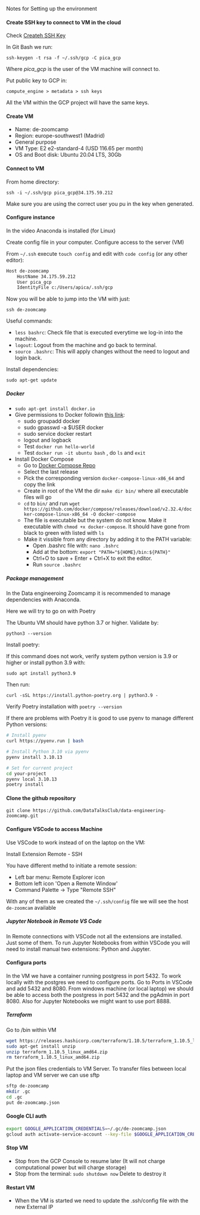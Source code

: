 Notes for Setting up the environment

#### Create SSH key to connect to VM in the cloud

Check [Createh SSH Key](https://cloud.google.com/compute/docs/connect/create-ssh-keys)

In Git Bash we run:

`ssh-keygen -t rsa -f ~/.ssh/gcp -C pica_gcp`

Where *pica_gcp* is the user of the VM machine will connect to.

Put public key to GCP in:

`compute_engine > metadata > ssh keys`

All the VM within the GCP project will have the same keys.

#### Create VM

- Name: de-zoomcamp
- Region: europe-southwest1 (Madrid)
- General purpose
- VM Type: E2 e2-standard-4 (USD 116.65 per month)
- OS and Boot disk: Ubuntu 20.04 LTS, 30Gb


#### Connect to VM

From home directory:

`ssh -i ~/.ssh/gcp pica_gcp@34.175.59.212`

Make sure you are using the correct user you pu in the key when generated.

#### Configure instance

In the video Anaconda is installed (for Linux)

Create config file in your computer. Configure access to the server (VM)

From `~/.ssh` execute `touch config` and edit with `code config` (or any other editor):

```bash
Host de-zoomcamp
    HostName 34.175.59.212
    User pica_gcp
    IdentityFile c:/Users/apica/.ssh/gcp
```

Now you will be able to jump into the VM with just:

`ssh de-zoomcamp`

Useful commands:

- `less bashrc`: Check file that is executed everytime we log-in into the machine. 
- `logout`: Logout from the machine and go back to terminal.
- `source .bashrc`:  This will apply changes without the need to logout and login back.

Install dependencies:

`sudo apt-get update`

##### Docker

- `sudo apt-get install docker.io`
- Give permissions to Docker followin [this link](https://github.com/sindresorhus/guides/blob/main/docker-without-sudo.md):
  - sudo groupadd docker
  - sudo gpasswd -a $USER docker
  - sudo service docker restart
  - logout and logback
  - Test `docker run hello-world`
  - Test `docker run -it ubuntu bash` , do `ls` and `exit`
- Install Docker Compose
  - Go to [Docker Compose Repo](https://github.com/docker/compose)
  - Select the last release
  - Pick the corresponding version `docker-compose-linux-x86_64` and copy the link
  - Create in root of the VM the dir `make dir bin/` where all executable files will go
  - `cd` to `bin/` and run `wget https://github.com/docker/compose/releases/download/v2.32.4/docker-compose-linux-x86_64 -O docker-compose`
  - The file is executable but the system do not know. Make it executable with `chmod +x docker-compose`. It should have gone from black to green with listed with `ls`
  - Make it vissible from any directory by adding it to the PATH variable:
    - Open .bashrc file with: `nano .bshrc`
    - Add at the bottom: `export "PATH="${HOME}/bin:${PATH}"`
    - Ctrl+O to save + Enter + Ctrl+X to exit the editor.
    - Run `source .bashrc`

##### Package management

In the Data engineeroing Zoomcamp it is recommended to manage dependencies with Anaconda.

Here we will try to go on with Poetry

The Ubuntu VM should have python 3.7 or higher. Validate by:

`python3 --version`

Install poetry:

If this command does not work, verify system python version is 3.9 or higher or install python 3.9 with:

`sudo apt install python3.9`

Then run:

`curl -sSL https://install.python-poetry.org | python3.9 -`

Verify Poetry installation with `poetry --version`

If there are problems with Poetry it is good to use pyenv to manage different Python versions:

```bash
# Install pyenv
curl https://pyenv.run | bash

# Install Python 3.10 via pyenv
pyenv install 3.10.13

# Set for current project
cd your-project
pyenv local 3.10.13
poetry install
```

#### Clone the github repository

`git clone https://github.com/DataTalksClub/data-engineering-zoomcamp.git`


#### Configure VSCode to access Machine

Use VSCode to work instead of on the laptop on the VM:

Install Extension Remote - SSH

You have different methd to initiate a remote session:

- Left bar menu: Remote Explorer icon
- Bottom left icon 'Open a Remote Window'
- Command Palette -> Type "Remote SSH"

With any of them as we created the `~/.ssh/config` file we will see the host `de-zoomcam` available

##### Jupyter Notebook in Remote VS Code

In Remote connections with VSCode not all the extensions are installed. Just some of them. To run Jupyter Notebooks from within VSCode you will need to install manual two extensions: Python and Jupyter.

#### Configura ports 

In the VM we have a container running postgress in port 5432. To work locally with the postgres we need to configure ports.
Go to Ports in VSCode and add 5432 and 8080.
From windows machine (or local laptop) we should be able to access both the postgress in port 5432 and the pgAdmin in port 8080.
Also for Jupyter Notebooks we might want to use port 8888.

##### Terraform

Go to /bin within VM

```bash
wget https://releases.hashicorp.com/terraform/1.10.5/terraform_1.10.5_linux_amd64.zip
sudo apt-get install unzip
unzip terraform_1.10.5_linux_amd64.zip
rm terraform_1.10.5_linux_amd64.zip
```

Put the json files credentials to VM Server. To transfer files between local laptop and VM server we can use sftp

``` bash
sftp de-zoomcamp
mkdir .gc
cd .gc
put de-zoomcamp.json
```

#### Google CLI auth

```bash
export GOOGLE_APPLICATION_CREDENTIALS=~/.gc/de-zoomcamp.json
gcloud auth activate-service-account --key-file $GOOGLE_APPLICATION_CREDENTIALS
```

#### Stop VM

- Stop from the GCP Console to resume later (It will not charge computational power but will charge storage)
- Stop from the terminal: `sudo shutdown now`
Delete to destroy it

#### Restart VM

- When the VM is started we need to update the .ssh/config file with the new External IP
